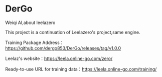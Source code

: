 # DerGo
Weiqi AI,about leelazero

This project is a continuation of Leelazero's project,same engine.

Training Package Address：https://github.com/dergo853/DerGo/releases/tag/v1.0.0

Leelaz's website：https://leela.online-go.com/zero/

Ready-to-use URL for training data：https://leela.online-go.com/training/
